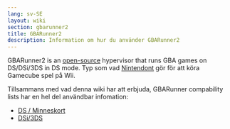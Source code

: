 ```yaml
---
lang: sv-SE
layout: wiki
section: gbarunner2
title: GBARunner2
description: Information om hur du använder GBARunner2
---
```


GBARunner2 is an [open-source](https://github.com/Gericom/GBARunner2) hypervisor that runs GBA games on DS/DSi/3DS in DS mode. Typ som vad [Nintendont](https://github.com/FIX94/Nintendont) gör för att köra Gamecube spel på Wii.

Tillsammans med vad denna wiki har att erbjuda, GBARunner compability lists har en hel del användbar infomation:
- [DS / Minneskort](https://wiki.gbatemp.net/wiki/GBARunner2)
- [DSi/3DS](https://wiki.gbatemp.net/wiki/GBARunner2/DSi_3DS_Compatibility_List)
